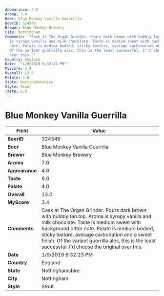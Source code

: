 ```yaml
---
Appearance: 4.0
Aroma: 7.0
Beer: Blue Monkey Vanilla Guerrilla
BeerID: 324546
Brewer: Blue Monkey Brewery
City: Nottingham
Comments: '"Cask at The Organ Grinder. Pours dark brown with bubbly tan top. Aroma
  is syrupy vanilla and milk chocolate. Taste is medium sweet with background bitter
  note. Palate is medium bodied, sticky texture, average carbonation and a sweet finish.
  Of the variant guerrilla ales, this is the least successful. I''d choose the original
  over this."'
Country: England
Date: '"1/9/2019 6:32:23 PM"'
MyScore: 3.4
Overall: 13.0
Palate: 4.0
State: Nottinghamshire
Style: Stout
Taste: 6.0
---
```


# Blue Monkey Vanilla Guerrilla

| Field         | Value |
|---------------|-------|
| **BeerID** | 324546 |
| **Beer** | Blue Monkey Vanilla Guerrilla |
| **Brewer** | Blue Monkey Brewery |
| **Aroma** | 7.0 |
| **Appearance** | 4.0 |
| **Taste** | 6.0 |
| **Palate** | 4.0 |
| **Overall** | 13.0 |
| **MyScore** | 3.4 |
| **Comments** | Cask at The Organ Grinder. Pours dark brown with bubbly tan top. Aroma is syrupy vanilla and milk chocolate. Taste is medium sweet with background bitter note. Palate is medium bodied, sticky texture, average carbonation and a sweet finish. Of the variant guerrilla ales, this is the least successful. I'd choose the original over this. |
| **Date** | 1/9/2019 6:32:23 PM |
| **Country** | England |
| **State** | Nottinghamshire |
| **City** | Nottingham |
| **Style** | Stout |

